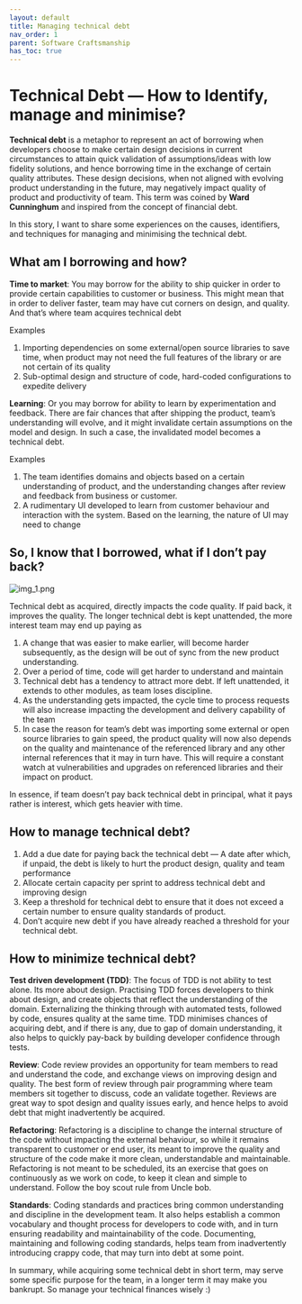 ```yaml
---
layout: default
title: Managing technical debt
nav_order: 1
parent: Software Craftsmanship
has_toc: true
---
```


# Technical Debt — How to Identify, manage and minimise?


**Technical debt** is a metaphor to represent an act of borrowing when developers choose to make certain design decisions in current circumstances to attain quick validation of assumptions/ideas with low fidelity solutions, and hence borrowing time in the exchange of certain quality attributes.
These design decisions, when not aligned with evolving product understanding in the future, may negatively impact quality of product and productivity of team. This term was coined by **Ward Cunninghum** and inspired from the concept of financial debt.

In this story, I want to share some experiences on the causes, identifiers, and techniques for managing and minimising the technical debt.



## What am I borrowing and how?

**Time to market**: You may borrow for the ability to ship quicker in order to provide certain capabilities to customer or business. This might mean that in order to deliver faster, team may have cut corners on design, and quality. And that’s where team acquires technical debt

Examples
1. Importing dependencies on some external/open source libraries to save time, when product may not need the full features of the library or are not certain of its quality
2. Sub-optimal design and structure of code, hard-coded configurations to expedite delivery

**Learning**: Or you may borrow for ability to learn by experimentation and feedback. There are fair chances that after shipping the product, team’s understanding will evolve, and it might invalidate certain assumptions on the model and design. In such a case, the invalidated model becomes a technical debt.

Examples

1. The team identifies domains and objects based on a certain understanding of product, and the understanding changes after review and feedback from business or customer.
2. A rudimentary UI developed to learn from customer behaviour and interaction with the system. Based on the learning, the nature of UI may need to change


## So, I know that I borrowed, what if I don’t pay back?

![img_1.png](assets/img_1.png)


Technical debt as acquired, directly impacts the code quality. If paid back, it improves the quality. The longer technical debt is kept unattended, the more interest team may end up paying as
1. A change that was easier to make earlier, will become harder subsequently, as the design will be out of sync from the new product understanding.
2. Over a period of time, code will get harder to understand and maintain
3. Technical debt has a tendency to attract more debt. If left unattended, it extends to other modules, as team loses discipline.
4. As the understanding gets impacted, the cycle time to process requests will also increase impacting the development and delivery capability of the team
5. In case the reason for team’s debt was importing some external or open source libraries to gain speed, the product quality will now also depends on the quality and maintenance of the referenced library and any other internal references that it may in turn have. This will require a constant watch at vulnerabilities and upgrades on referenced libraries and their impact on product.


In essence, if team doesn’t pay back technical debt in principal, what it pays rather is interest, which gets heavier with time.


## How to manage technical debt?
1. Add a due date for paying back the technical debt — A date after which, if unpaid, the debt is likely to hurt the product design, quality and team performance
2. Allocate certain capacity per sprint to address technical debt and improving design
3. Keep a threshold for technical debt to ensure that it does not exceed a certain number to ensure quality standards of product.
4. Don’t acquire new debt if you have already reached a threshold for your technical debt.



## How to minimize technical debt?

**Test driven development (TDD)**: The focus of TDD is not ability to test alone. Its more about design. Practising TDD forces developers to think about design, and create objects that reflect the understanding of the domain. Externalizing the thinking through with automated tests, followed by code, ensures quality at the same time. TDD minimises chances of acquiring debt, and if there is any, due to gap of domain understanding, it also helps to quickly pay-back by building developer confidence through tests.

**Review**: Code review provides an opportunity for team members to read and understand the code, and exchange views on improving design and quality. The best form of review through pair programming where team members sit together to discuss, code an validate together. Reviews are great way to spot design and quality issues early, and hence helps to avoid debt that might inadvertently be acquired.

**Refactoring**: Refactoring is a discipline to change the internal structure of the code without impacting the external behaviour, so while it remains transparent to customer or end user, its meant to improve the quality and structure of the code make it more clean, understandable and maintainable. Refactoring is not meant to be scheduled, its an exercise that goes on continuously as we work on code, to keep it clean and simple to understand. Follow the boy scout rule from Uncle bob.

**Standards**: Coding standards and practices bring common understanding and discipline in the development team. It also helps establish a common vocabulary and thought process for developers to code with, and in turn ensuring readability and maintainability of the code. Documenting, maintaining and following coding standards, helps team from inadvertently introducing crappy code, that may turn into debt at some point.

In summary, while acquiring some technical debt in short term, may serve some specific purpose for the team, in a longer term it may make you bankrupt. So manage your technical finances wisely :)



